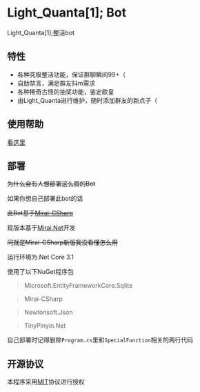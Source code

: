 # Light_Quanta[1]; Bot

Light_Quanta[1];整活bot


## 特性

- 各种究极整活功能，保证群聊瞬间99+（
- 自助禁言，满足群友抖m需求
- 各种稀奇古怪的抽奖功能，鉴定欧皇
- 由Light_Quanta进行维护，随时添加群友的新点子（
## 使用帮助

[看这里](https://lq0.tech/bot)




## 部署

~~为什么会有人想部署这么屑的Bot~~

如果你想自己部署此bot的话

~~此Bot基于[Mirai-CSharp](https://github.com/Executor-Cheng/Mirai-CSharp)~~

现版本基于[Mirai.Net](https://github.com/SinoAHpx/Mirai.Net)开发

~~问就是Mirai-CSharp新版我没看懂怎么用~~

运行环境为.Net Core 3.1

使用了以下NuGet程序包

> Microsoft.EntityFrameworkCore.Sqlite

> Mirai-CSharp

> Newtonsoft.Json

> TinyPinyin.Net

自己部署时记得删除`Program.cs`里和`SpecialFunction`相关的两行代码


## 开源协议

本程序采用[MIT](https://choosealicense.com/licenses/mit/)协议进行授权

  
